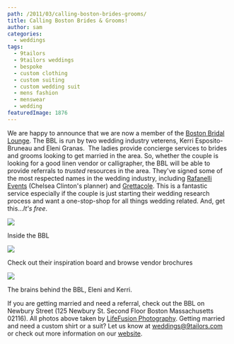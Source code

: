 ```yaml
---
path: /2011/03/calling-boston-brides-grooms/
title: Calling Boston Brides & Grooms!
author: sam
categories: 
  - weddings
tags: 
  - 9tailors
  - 9tailors weddings
  - bespoke
  - custom clothing
  - custom suiting
  - custom wedding suit
  - mens fashion
  - menswear
  - wedding
featuredImage: 1876
---
```

We are happy to announce that we are now a member of the [Boston Bridal Lounge](http://www.bostonbridallounge.com/). The BBL is run by two wedding industry veterens, Kerri Esposito-Bruneau and Eleni Granas.  The ladies provide concierge services to brides and grooms looking to get married in the area. So, whether the couple is looking for a good linen vendor or calligrapher, the BBL will be able to provide referrals to _trusted_ resources in the area. They've signed some of the most respected names in the wedding industry, including [Rafanelli Events](http://www.rafanellievents.com/) (Chelsea Clinton's planner) and [Grettacole](http://grettacole.com/). This is a fantastic service especially if the couple is just starting their wedding research process and want a one-stop-shop for all things wedding related. And, get this..._It's free_.

[![](http://www.thehamptonsweddings.com/files/imagecache/650width_fixed/blog_images/blog/2011/01/Picture+4.png)](http://www.thehamptonsweddings.com/files/imagecache/650width_fixed/blog_images/blog/2011/01/Picture+4.png)

Inside the BBL

[![](http://www.elegala.com/images/unveiled/Boston_Bridal_Lounge_Respource_Library.jpg)](http://www.elegala.com/images/unveiled/Boston_Bridal_Lounge_Respource_Library.jpg)

Check out their inspiration board and browse vendor brochures

[![](http://www.elegala.com/images/unveiled/Boston_bridal_lounge_Eleni_and_Kerri.jpg)](http://www.elegala.com/images/unveiled/Boston_bridal_lounge_Eleni_and_Kerri.jpg)

The brains behind the BBL, Eleni and Kerri.

If you are getting married and need a referral, check out the BBL on Newbury Street (125 Newbury St. Second Floor Boston Massachusetts 02116). All photos above taken by [LifeFusion Photography](http://www.lifefusion.com/). Getting married and need a custom shirt or a suit? Let us know at [weddings@9tailors.com](mailto:weddings@9tailors.com) or check out more information on our [website](http://9tailors.com/catalogs/weddings).